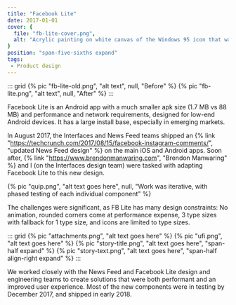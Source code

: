 ```yaml
---
title: "Facebook Lite"
date: 2017-01-01
cover: {
  file: "fb-lite-cover.png",
  alt: "Acrylic painting on white canvas of the Windows 95 icon that was displayed when a file was not found"
}
position: "span-five-sixths expand"
tags:
 - Product design
---
```

::: grid
{% pic "fb-lite-old.png", "alt text", null, "Before" %}
{% pic "fb-lite.png", "alt text", null, "After" %}
:::

Facebook Lite is an Android app with a much smaller apk size (1.7 MB vs 88 MB) and performance and network requirements, designed for low-end Android devices. It has a large install base, especially in emerging markets.

In August 2017, the Interfaces and News Feed teams shipped an {% link "https://techcrunch.com/2017/08/15/facebook-instagram-comments/", "updated News Feed design" %} on the main iOS and Android apps. Soon after, {% link "https://www.brendonmanwaring.com", "Brendon Manwaring" %} and I (on the Interfaces design team) were tasked with adapting Facebook Lite to this new design.

{% pic "quip.png", "alt text goes here", null, "Work was iterative, with phased testing of each individual component" %}

The challenges were significant, as FB Lite has many design constraints: No animation, rounded corners come at performance expense, 3 type sizes with fallback for 1 type size, and icons are limited to type sizes.

::: grid
{% pic "attachments.png", "alt text goes here" %}
{% pic "ufi.png", "alt text goes here" %}
{% pic "story-title.png", "alt text goes here", "span-half expand" %}
{% pic "story-text.png", "alt text goes here", "span-half align-right expand" %}
:::

We worked closely with the News Feed and Facebook Lite design and engineering teams to create solutions that were both performant and an improved user experience. Most of the new components were in testing by December 2017, and shipped in early 2018.
